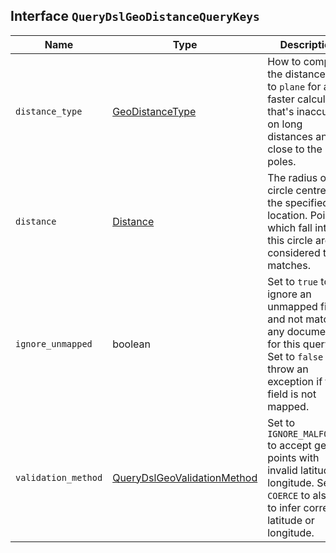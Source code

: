 ## Interface `QueryDslGeoDistanceQueryKeys`

| Name | Type | Description |
| - | - | - |
| `distance_type` | [GeoDistanceType](./GeoDistanceType.md) | How to compute the distance. Set to `plane` for a faster calculation that's inaccurate on long distances and close to the poles. |
| `distance` | [Distance](./Distance.md) | The radius of the circle centred on the specified location. Points which fall into this circle are considered to be matches. |
| `ignore_unmapped` | boolean | Set to `true` to ignore an unmapped field and not match any documents for this query. Set to `false` to throw an exception if the field is not mapped. |
| `validation_method` | [QueryDslGeoValidationMethod](./QueryDslGeoValidationMethod.md) | Set to `IGNORE_MALFORMED` to accept geo points with invalid latitude or longitude. Set to `COERCE` to also try to infer correct latitude or longitude. |
